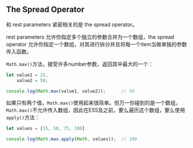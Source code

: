 ## The Spread Operator

和 rest parameters 紧密相关的是 the spread operator。

rest parameters 允许你指定多个独立的参数合并为一个数组，the spread operator 允许你指定一个数组，对其进行拆分并且将每一个item当做单独的参数传入函数。

`Math.max()`方法，接受许多number参数，返回其中最大的一个：

```js
let value1 = 25,
    value2 = 50;

console.log(Math.max(value1, value2));      // 50
```

如果只有两个值，`Math.max()`使用起来很简单。但万一你碰到的是一个数组，`Math.max()`不允许传入数组，因此在ES5及之前，要么遍历这个数组，要么使用`apply()`方法：

```js
let values = [25, 50, 75, 100]

console.log(Math.max.apply(Math, values));  // 100
```



